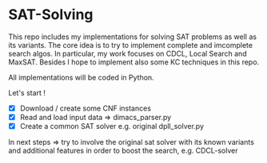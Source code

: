 # SAT-Solving

This repo includes my implementations for solving SAT problems as well as its variants. 
The core idea is to try to implement complete and imcomplete search algos. In particular, my work focuses on CDCL, Local Search and MaxSAT. 
Besides I hope to implement also some KC techniques in this repo. 

All implementations will be coded in Python. 

Let's start ! 

- [x] Download / create some CNF instances
- [x] Read and load input data => dimacs_parser.py
- [x] Create a common SAT solver e.g. original dpll_solver.py

In next steps => try to involve the original sat solver with its known variants and additional features in order to boost the search, e.g. CDCL-solver



 

